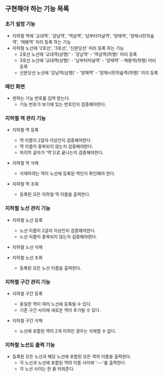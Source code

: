 ## 구현해야 하는 기능 목록

### 초기 설정 기능
- 지하철 역에 '교대역', '강남역', '역삼역', '남부터미널역', '양재역', '양재시민의숲역', '매봉역' 미리 등록 하는 기능
- 지하철 노선에 '2호선', '3호선', '신분당선' 미리 등록 하는 기능
    - 2호선 노선에 '교대역(상행)' - '강남역' - '역삼역(하행)' 미리 등록 
    - 3호선 노선에 '교대역(상행)' - '남부터미널역' - '양재역' - 매봉역(하행) 미리 등록
    - 신분당선 노선에 '강남역(상행)' - '양재역' - '양재시민의숲역(하행)' 미리 등록
    
### 메인 화면
- 원하는 기능 번호를 입력 받는다.
    - 기능 번호가 보기에 있는 번호인지 검증해야한다.
    
### 지하철 역 관리 기능
- 지하철 역 등록
    - 역 이름이 2글자 이상인지 검증해야한다.
    - 역 이름이 중복되지 않는지 검증해야한다.
    - 마지막 글자가 '역'으로 끝나는지 검증해야한다.
   
- 지하철 역 삭제
    - 삭제하려는 역이 노선에 등록된 역인지 확인해야 한다.
    
- 지하철 역 조회
    - 등록된 모든 지하철 역 이름을 출력한다.

### 지하철 노선 관리 기능
- 지하철 노선 등록
    - 노선 이름이 2글자 이상인지 검증해야한다.
    - 노선 이름이 중복되지 않는지 검증해야한다.
    
- 지하철 노선 삭제

- 지하철 노선 조회
    - 등록된 모든 노선 이름을 출력한다.

### 지하철 구간 관리 기능
- 지하철 구간 등록
    - 동일한 역이 여러 노선에 등록될 수 있다.
    - 기존 구간 사이에 새로운 역이 추가될 수 있다.

- 지하철 구간 삭제
    - 노선에 포함된 역이 2개 이하인 경우는 삭제할 수 없다.

### 지하철 노선도 출력 기능
- 등록된 모든 노선과 해당 노선에 포함된 모든 역의 이름을 출력한다.
    - 각 노선과 노선에 포함된 역의 이름 사이에 '---'를 출력한다.
    - 각 노선 사이는 한 줄 띄워준다.